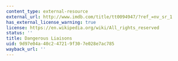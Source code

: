 ```yaml
---
content_type: external-resource
external_url: http://www.imdb.com/title/tt0094947/?ref_=nv_sr_1
has_external_license_warning: true
license: https://en.wikipedia.org/wiki/All_rights_reserved
status: ''
title: Dangerous Liaisons
uid: 9d97e04a-40c2-4721-9f30-7e028e7ac785
wayback_url: ''
---
```

